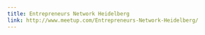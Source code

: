 ```yaml
---
title: Entrepreneurs Network Heidelberg
link: http://www.meetup.com/Entrepreneurs-Network-Heidelberg/
---
```


